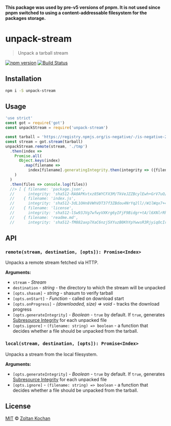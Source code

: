**This package was used by pre-v5 versions of pnpm. It is not used since pnpm switched to using a content-addressable filesystem for the packages storage.**

# unpack-stream

> Unpack a tarball stream

<!--@shields('npm', 'travis')-->
[![npm version](https://img.shields.io/npm/v/unpack-stream.svg)](https://www.npmjs.com/package/unpack-stream) [![Build Status](https://img.shields.io/travis/zkochan/unpack-stream/master.svg)](https://travis-ci.org/zkochan/unpack-stream)
<!--/@-->

## Installation

```sh
npm i -S unpack-stream
```

## Usage

<!--@example('./example.js')-->
```js
'use strict'
const got = require('got')
const unpackStream = require('unpack-stream')

const tarball = 'https://registry.npmjs.org/is-negative/-/is-negative-2.1.0.tgz'
const stream = got.stream(tarball)
unpackStream.remote(stream, './tmp')
  .then(index =>
    Promise.all(
      Object.keys(index)
        .map(filename =>
          index[filename].generatingIntegrity.then(integrity => ({filename, integrity})))
    )
  )
  .then(files => console.log(files))
  //> [ { filename: 'package.json',
  //      integrity: 'sha512-RA0APKvtxz85WYCFX3M/TkVeJZZBcylEwh+GrV7uO/NNJO4G3rzgTrpsypp9AU2hM2QBk9SxCHi1Gb9aaWzpYg==' },
  //    { filename: 'index.js',
  //      integrity: 'sha512-3dL1OHn8VWhVDT37f3ZBdou4NrYq2ll//W1lWqx7+4tKBW/WqUx3mDcGyqrBfBeWTIPCd+RiUdF7hp3MQYB9+g==' },
  //    { filename: 'license',
  //      integrity: 'sha512-lSw93JVg7wfwyVXKrg6yIFjF9Bidgr+tA/l6XNlrRhjnE6NhwkyPL3xNL47OZScS8qoQkYUwE6slmo7jGesH0Q==' },
  //    { filename: 'readme.md',
  //      integrity: 'sha512-fM882axp7XaC6nzj5XYuzB0KhYpYwwsR3RjyiqOcIrI6C0b9KxrEEug9VpKTfbSbqTOmZ2KEqZLPKrMXFW1Y+g==' } ]
```
<!--/@-->

## API

### `remote(stream, destination, [opts]): Promise<Index>`

Unpacks a remote stream fetched via HTTP.

**Arguments:**

- `stream` - _Stream_
- `destination` - _string_ - the directory to which the stream will be unpacked
- `[opts.shasum]` - _string_ - shasum to verify tarball
- `[opts.onStart]` - _Function_ - called on download start
- `[opts.onProgress]` - _(downloaded, size) => void_ - tracks the download progress
- `[opts.generateIntegrity]` - _Boolean_ - `true` by default. If `true`, generates [Subresource Integrity](https://w3c.github.io/webappsec-subresource-integrity/) for each unpacked file
- `[opts.ignore]` - `(filename: string) => boolean` - a function that decides whether a file should be unpacked from the tarball.

### `local(stream, destination, [opts]): Promise<Index>`

Unpacks a stream from the local filesystem.

**Arguments:**

- `[opts.generateIntegrity]` - _Boolean_ - `true` by default. If `true`, generates [Subresource Integrity](https://w3c.github.io/webappsec-subresource-integrity/) for each unpacked file
- `[opts.ignore]` - `(filename: string) => boolean` - a function that decides whether a file should be unpacked from the tarball.

## License

[MIT](./LICENSE) © [Zoltan Kochan](https://www.kochan.io)
